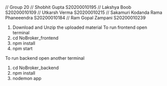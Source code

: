 // Group 20
// Shobhit Gupta S20200010195
// Lakshya Boob S20200010109
// Utkarsh Verma S20200010215
// Sakamuri Kodanda Rama Phaneeendra S20200010184
// Ram Gopal Zampani S20200010239





1. Download and Unzip the uploaded material
To run frontend open terminal
1. cd NoBroker_frontend
2. npm install
3. npm start

To run backend open another terminal
1. cd NoBroker_backend
2. npm install
3. nodemon app

